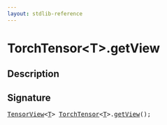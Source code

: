 ```yaml
---
layout: stdlib-reference
---
```


# TorchTensor\<T\>\.getView

## Description





## Signature 

<pre>
<a href="../tensorview-06/index.md" class="code_type">TensorView</a>&lt;<a href="index.md#typeparam-T" class="code_type">T</a>&gt; <a href="index.md" class="code_type">TorchTensor</a>&lt;<a href="index.md#typeparam-T" class="code_type">T</a>&gt;.<a href="getview-3.md">getView</a>();

</pre>


<script>
// Fix .md links to .html when on ReadTheDocs
if (window.location.hostname.includes('readthedocs') || 
    window.location.hostname.includes('rtfd.io')) {
  document.addEventListener('DOMContentLoaded', function() {
    const links = document.querySelectorAll('a');
    links.forEach(link => {
      if (link.getAttribute('href') && link.getAttribute('href').endsWith('.md')) {
        link.href = link.href.replace(/\.md($|#|\?)/, '.html$1');
      }
    });
  });
}
</script>
